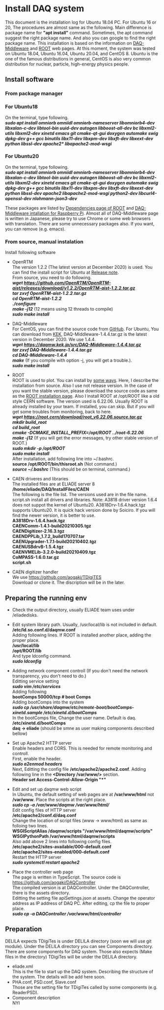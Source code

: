 # Install DAQ system

This document is the installation log for Ubuntu 18.04 PC.  For Ubuntu 16 or 20, The procedures are almost same as the following.  Main difference is package name for **"apt install"** command.  Sometimes, the apt command suggest the right package name.  And also you can google to find the right package name.  This installation is based on the information on [DAQ-Middleware](https://daqmw.kek.jp/) and [ROOT](https://root.cern.ch/) web pages.
At this moment, the system was tested on Ubuntu 18.04, Ubuntu 16.04, Ubuntu 20.04, and CentOS 8.  Ubuntu is the one of the famous distributions in general, CentOS is also very common distribution for nuclear, particle, high-energy physics people.

## Install software
### From package manager
### For Ubuntu18
On the terminal, type following.  
***sudo apt install omniorb omniidl omniorb-nameserver libomniorb4-dev libxalan-c-dev libtool-bin uuid-dev autogen libboost-all-dev bc libxml2-utils libxml2-dev xinetd emacs git cmake-qt-gui doxygen automake swig dpkg-dev g++ gcc binutils libx11-dev libxpm-dev libxft-dev libxext-dev python libssl-dev apache2\* libapache2-mod-wsgi***  
### For Ubuntu20
On the terminal, type following.  
***sudo apt install omniorb omniidl omniorb-nameserver libomniorb4-dev libxalan-c-dev libtool-bin uuid-dev autogen libboost-all-dev bc libxml2-utils libxml2-dev xinetd emacs git cmake-qt-gui doxygen automake swig dpkg-dev g++ gcc binutils libx11-dev libxpm-dev libxft-dev libxext-dev python libssl-dev apache2 libapache2-mod-wsgi python2-dev libcurl4-openssl-dev nlohmann-json3-dev***  


These packages are listed by [Dependencies page of ROOT](https://root.cern/install/dependencies/) and [DAQ-Middleware intallation for Raspberry Pi](https://daqmw.kek.jp/raspberrypi/DAQ-MWonRasp4b-rep.txt).  Almost all of DAQ-Middleware page is written in Japanese, please try to use Chrome or some web browsers with translation. There are some unnecessary packages also.  If you want, you can remove (e.g. emacs).  

### From source, manual instalation
Install following software
* OpenRTM  
The version 1.2.2 (The latest version at December 2020) is used.  You can find the install script for Ubuntu at [Release note](https://www.openrtm.org/openrtm/en/download/openrtm-aist-cpp/openrtm-aist-cpp_1_2_2_release).  
From source, you need to do following.  
***wget https://github.com/OpenRTM/OpenRTM-aist/releases/download/v1.2.2/OpenRTM-aist-1.2.2.tar.gz***  
***tar zxvf OpenRTM-aist-1.2.2.tar.gz***  
***cd OpenRTM-aist-1.2.2***  
***./configure***  
***make -j12*** (12 means using 12 threads to compile)  
***sudo make install***

* DAQ-Middleware  
For CentOS, you can find the source code from [GitHub](https://github.com/h-sendai/DAQ-Middleware-CentOS8).  For Ubuntu, You can download from [KEK](https://daqmw.kek.jp/src/), DAQ-Middleware-1.4.4.tar.gz is the latest version in December 2020.  We use 1.4.4.  
***wget https://daqmw.kek.jp/src/DAQ-Middleware-1.4.4.tar.gz***  
***tar zxvf DAQ-Middleware-1.4.4.tar.gz***  
***cd DAQ-Middleware-1.4.4***  
***make*** (If you compile with option -j, you will get a trouble.).  
***sudo make install***  

* ROOT  
ROOT is used to plot. You can install by [some ways](https://root.cern/install/).  Here, I describe the installation from source.  Also I use not release version.  In the case of you want the stable version, please download the source code as same as the [ROOT installation page](https://root.cern/install/build_from_source/).  Also I install ROOT at /opt/ROOT like a old style CERN software.  The version used is 6.22.06.  Usually ROOT is already installed by your team.  If installed, you can skip.  But if you will get some troubles from monitoring, back to here.  
***wget https://root.cern/download/root_v6.22.06.source.tar.gz***  
***mkdir build_root***  
***cd build_root***  
***cmake -DCMAKE_INSTALL_PREFIX=/opt/ROOT ../root-6.22.06***  
***make -j12*** (If you will get the error messages, try other stable version of ROOT.)  
***sudo mkdir -p /opt/ROOT***  
***sudo make install***  
After installation, add following line into ~/.bashrc.    
**source /opt/ROOT/bin/thisroot.sh**  (Not command.)  
***source ~/.bashrc*** (This should be on terminal, command.)  

* CAEN driveres and libraries  
The installed files are at ELIADE server 8  
**/home/eliade/DAQ/InstallFiles/CAEN**  
The following is the file list.  The versions used are in the file name.  script.sh install all drivers and libraries.  Note: A3818 driver version 1.6.4 does not suppot the kernel of Ubuntu20. A3818Drv-1.6.4.hack.tgz supports Ubuntu20.  It is quick hack version done by Soiciro.  If you will find the newer version, it is better to use.  
**A3818Drv-1.6.4.hack.tgz   
CAENComm-1.4.1-build20210305.tgz  
CAENDigitizer-2.16.3.tgz  
CAENDPPLib_1.7.2_build170707.tar  
CAENUpgrader-1.7.1-build20210402.tgz  
CAENUSBdrvB-1.5.4.tgz  
CAENVMELib-3.2.0-build20210409.tgz  
CoMPASS-1.6.0.tar.gz  
script.sh**

* CAEN digitizer handler  
We use https://github.com/aogaki/TDigiTES  
Download or clone it.  The discription will be in the later.

## Preparing the running env  
* Check the output directory, usually ELIADE team uses under /eliadedisks.  

* Edit system library path.  Usually, /usr/local/lib is not included in default.   
**/etc/ld.so.conf.d/daqmw.conf**  
Adding following lines.  If ROOT is installed another place, adding the proper place.  
**/usr/local/lib**  
**/opt/ROOT/lib**  
And type ldconfig command.  
***sudo ldconfig***  

* Adding network component controll (If you don't need the network transparency, you don't need to do.)  
Editting service setting  
***sudo vim /etc/services***  
Adding following  
**bootComps       50000/tcp                       # boot Comps**  
Adding bootComps into the system  
***sudo cp /usr/share/daqmw/etc/remote-boot/bootComps-xinetd.sample /etc/xinetd.d/bootComps***  
In the bootComps file, Change the user name.  Default is daq.  
**/etc/xinetd.d/bootComps**  
**daq -> eliade** (should be smne as user making components described bellow)  

* Set up Apache2 HTTP server  
Enable headers and CORS. This is needed for remote monitoring and controll.  
First, enable the header.  
***sudo a2enmod headers***  
Next, Editting the config file **/etc/apache2/apache2.conf**.  Adding following line in the **<Directory /var/www/>** section.  
**Header set Access-Control-Allow-Origin "*"**  

* Edit and set up daqmw web script  
In Ubuntu, the default setting of web pages are at **/var/www/html** not **/var/www**.  Place the scripts at the right place.  
***sudo cp -a /var/www/daqmw /var/www/html/***  
Edit config files of HTTP server  
**/etc/apache2/conf.d/daq.conf**  
Change the location of script files (www -> www/html) as same as folloing two lines.   
**WSGIScriptAlias /daqmw/scripts "/var/www/html/daqmw/scripts"  
WSGIPythonPath  /var/www/html/daqmw/scripts**  
Also add above 2 lines into following config files.  
**/etc/apache2/sites-available/000-default.conf  
/etc/apache2/sites-enabled/000-default.conf**  
Restart the HTTP server  
***sudo systemctl restart apache2***  

* Place the controller web page  
The page is written in TypeScript.  The source code is https://github.com/aogaki/DAQController  
The compiled version is at DAQController.  Under the DAQController, there is the assets directory.  
Editting the setting file apiSettings.json at assets.  Change the operator address as IP address of DAQ PC.  After editing, cp the file to proper place.    
***sudo cp -a DAQController /var/www/html/controller***

## Preparation
DELILA expects TDigiTes is under DELILA directory (soon we will use git module).  Under the DELILA directory you can see Components directory.  There are some components for DAQ system.  Those also expects (Make files in the directory) TDigiTes will be under the DELILA directory.  
* eliade.xml  
This is the file to start up the DAQ system.  Describing the structure of the system.  The details will be add here soon.  
* PHA.conf, PSD.conf, Slave.conf  
Those are the setting file for TDigiTes called by some components (e.g. ReaderPSD).  
* Component description  
NYI
